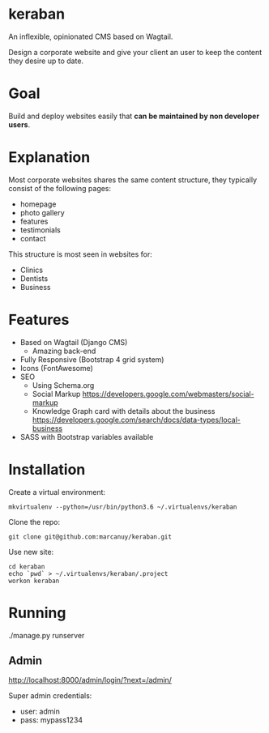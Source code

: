 # keraban
An inflexible, opinionated CMS based on Wagtail. 

Design a corporate website and give your client an user to
keep the content they desire up to date.

# Goal

Build and deploy websites easily that **can be maintained by non
developer users**.

# Explanation

Most corporate websites shares the same content structure, they
typically consist of the following pages:

- homepage
- photo gallery
- features
- testimonials
- contact

This structure is most seen in websites for:

- Clinics
- Dentists
- Business

# Features

- Based on Wagtail (Django CMS)
  - Amazing back-end
- Fully Responsive (Bootstrap 4 grid system)
- Icons (FontAwesome)
- SEO
  - Using Schema.org
  - Social Markup <https://developers.google.com/webmasters/social-markup>
  - Knowledge Graph card with details about the business <https://developers.google.com/search/docs/data-types/local-business>
- SASS with Bootstrap variables available

# Installation

Create a virtual environment:

    mkvirtualenv --python=/usr/bin/python3.6 ~/.virtualenvs/keraban
	
Clone the repo:

	git clone git@github.com:marcanuy/keraban.git

Use new site:

	cd keraban
    echo `pwd` > ~/.virtualenvs/keraban/.project
	workon keraban	

# Running

./manage.py runserver

## Admin

<http://localhost:8000/admin/login/?next=/admin/>

Super admin credentials:

- user: admin
- pass: mypass1234
